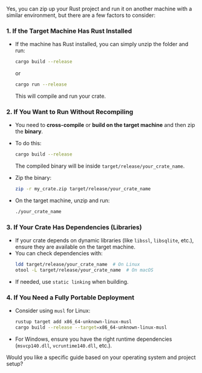 Yes, you can zip up your Rust project and run it on another machine with a similar environment, but there are a few factors to consider:

### **1. If the Target Machine Has Rust Installed**
- If the machine has Rust installed, you can simply unzip the folder and run:
  ```sh
  cargo build --release
  ```
  or
  ```sh
  cargo run --release
  ```
  This will compile and run your crate.

### **2. If You Want to Run Without Recompiling**
- You need to **cross-compile** or **build on the target machine** and then zip the **binary**.
- To do this:
  ```sh
  cargo build --release
  ```
  The compiled binary will be inside `target/release/your_crate_name`.

- Zip the binary:
  ```sh
  zip -r my_crate.zip target/release/your_crate_name
  ```

- On the target machine, unzip and run:
  ```sh
  ./your_crate_name
  ```

### **3. If Your Crate Has Dependencies (Libraries)**
- If your crate depends on dynamic libraries (like `libssl`, `libsqlite`, etc.), ensure they are available on the target machine.
- You can check dependencies with:
  ```sh
  ldd target/release/your_crate_name  # On Linux
  otool -L target/release/your_crate_name  # On macOS
  ```
- If needed, use `static linking` when building.

### **4. If You Need a Fully Portable Deployment**
- Consider using `musl` for Linux:
  ```sh
  rustup target add x86_64-unknown-linux-musl
  cargo build --release --target=x86_64-unknown-linux-musl
  ```
- For Windows, ensure you have the right runtime dependencies (`msvcp140.dll`, `vcruntime140.dll`, etc.).

Would you like a specific guide based on your operating system and project setup?
